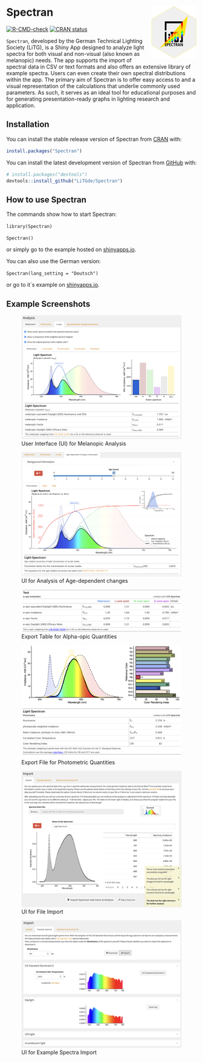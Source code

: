 
<!-- README.md is generated from README.Rmd. Please edit that file -->

# Spectran <img src="man/figures/logo.png" align="right" height="139"/>

<!-- badges: start -->

[![R-CMD-check](https://github.com/LiTGde/Spectran/actions/workflows/R-CMD-check.yaml/badge.svg)](https://github.com/LiTGde/Spectran/actions/workflows/R-CMD-check.yaml)
[![CRAN
status](https://www.r-pkg.org/badges/version/Spectran)](https://CRAN.R-project.org/package=Spectran)
<!-- badges: end -->

`Spectran`, developed by the German Technical Lighting Society (LiTG),
is a Shiny App designed to analyze light spectra for both visual and
non-visual (also known as melanopic) needs. The app supports the import
of spectral data in CSV or text formats and also offers an extensive
library of example spectra. Users can even create their own spectral
distributions within the app. The primary aim of Spectran is to offer
easy access to and a visual representation of the calculations that
underlie commonly used parameters. As such, it serves as an ideal tool
for educational purposes and for generating presentation-ready graphs in
lighting research and application.

## Installation

You can install the stable release version of Spectran from
[CRAN](https://cran.r-project.org/web/packages/Spectran/index.html)
with:

``` r
install.packages("Spectran")
```

You can install the latest development version of Spectran from
[GitHub](https://github.com/) with:

``` r
# install.packages("devtools")
devtools::install_github("LiTGde/Spectran")
```

## How to use Spectran

The commands show how to start Spectran:

`library(Spectran)`

`Spectran()`

or simply go to the example hosted on
[shinyapps.io](https://litg.shinyapps.io/Spectran_en/).

You can also use the German version:

`Spectran(lang_setting = "Deutsch")`

or go to it´s example on
[shinyapps.io](https://litg.shinyapps.io/Spectran_de/).

## Example Screenshots

<figure>
<img src="man/figures/English/05_Nonvisual_Analysis.png"
alt="User Interface (UI) for Melanopic Analysis" />
<figcaption aria-hidden="true">User Interface (UI) for Melanopic
Analysis</figcaption>
</figure>

<figure>
<img src="man/figures/English/06_Age-dependent_Analysis.png"
alt="UI for Analysis of Age-dependent changes" />
<figcaption aria-hidden="true">UI for Analysis of Age-dependent
changes</figcaption>
</figure>

<figure>
<img src="man/figures/English/09_Table_Export.png"
alt="Export Table for Alpha-opic Quantities" />
<figcaption aria-hidden="true">Export Table for Alpha-opic
Quantities</figcaption>
</figure>

<figure>
<img src="man/figures/English/08_Graph_Export.png"
alt="Export File for Photometric Quantities" />
<figcaption aria-hidden="true">Export File for Photometric
Quantities</figcaption>
</figure>

<figure>
<img src="man/figures/English/01_Import_UI.png"
alt="UI for File Import" />
<figcaption aria-hidden="true">UI for File Import</figcaption>
</figure>

<figure>
<img src="man/figures/English/02_Example_Spectra.png"
alt="UI for Example Spectra Import" />
<figcaption aria-hidden="true">UI for Example Spectra
Import</figcaption>
</figure>
